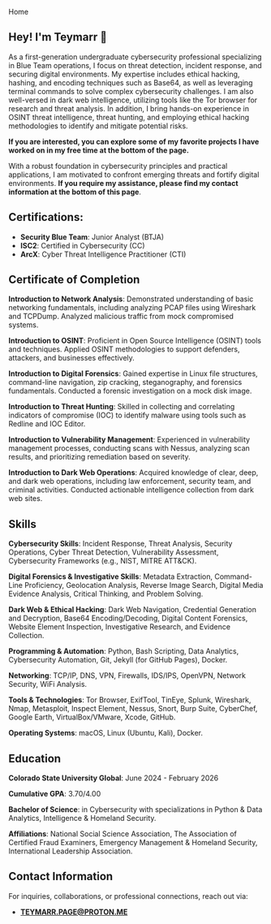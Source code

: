 Home

## **Hey! I'm Teymarr** 👋
As a first-generation undergraduate cybersecurity professional specializing in Blue Team operations, I focus on threat detection, incident response, and securing digital environments. My expertise includes ethical hacking, hashing, and encoding techniques such as Base64, as well as leveraging terminal commands to solve complex cybersecurity challenges. I am also well-versed in dark web intelligence, utilizing tools like the Tor browser for research and threat analysis. In addition, I bring hands-on experience in OSINT threat intelligence, threat hunting, and employing ethical hacking methodologies to identify and mitigate potential risks.

**If you are interested, you can explore some of my favorite projects I have worked on in my free time at the bottom of the page.**

With a robust foundation in cybersecurity principles and practical applications, I am motivated to confront emerging threats and fortify digital environments. **If you require my assistance, please find my contact information at the bottom of this page**.

## **Certifications**:
- **Security Blue Team**: Junior Analyst (BTJA)
- **ISC2**: Certified in Cybersecurity (CC)
- **ArcX**: Cyber Threat Intelligence Practitioner (CTI)



## **Certificate of Completion**
**Introduction to Network Analysis**:
Demonstrated understanding of basic networking fundamentals, including analyzing PCAP files using Wireshark and TCPDump. Analyzed malicious traffic from mock compromised systems.

**Introduction to OSINT**:
Proficient in Open Source Intelligence (OSINT) tools and techniques. Applied OSINT methodologies to support defenders, attackers, and businesses effectively.

**Introduction to Digital Forensics**:
Gained expertise in Linux file structures, command-line navigation, zip cracking, steganography, and forensics fundamentals. Conducted a forensic investigation on a mock disk image.

**Introduction to Threat Hunting**:
Skilled in collecting and correlating indicators of compromise (IOC) to identify malware using tools such as Redline and IOC Editor.

**Introduction to Vulnerability Management**:
Experienced in vulnerability management processes, conducting scans with Nessus, analyzing scan results, and prioritizing remediation based on severity.

**Introduction to Dark Web Operations**:
Acquired knowledge of clear, deep, and dark web operations, including law enforcement, security team, and criminal activities. Conducted actionable intelligence collection from dark web sites.

## **Skills**
**Cybersecurity Skills**:
Incident Response, Threat Analysis, Security Operations, Cyber Threat Detection, Vulnerability Assessment, Cybersecurity Frameworks (e.g., NIST, MITRE ATT&CK).

**Digital Forensics & Investigative Skills**:
Metadata Extraction, Command-Line Proficiency, Geolocation Analysis, Reverse Image Search, Digital Media Evidence Analysis, Critical Thinking, and Problem Solving.

**Dark Web & Ethical Hacking**:
Dark Web Navigation, Credential Generation and Decryption, Base64 Encoding/Decoding, Digital Content Forensics, Website Element Inspection, Investigative Research, and Evidence Collection.

**Programming & Automation**:
Python, Bash Scripting, Data Analytics, Cybersecurity Automation, Git, Jekyll (for GitHub Pages), Docker.

**Networking**:
TCP/IP, DNS, VPN, Firewalls, IDS/IPS, OpenVPN, Network Security, WiFi Analysis.

**Tools & Technologies**:
Tor Browser, ExifTool, TinEye, Splunk, Wireshark, Nmap, Metasploit, Inspect Element, Nessus, Snort, Burp Suite, CyberChef, Google Earth, VirtualBox/VMware, Xcode, GitHub.

**Operating Systems**:
macOS, Linux (Ubuntu, Kali), Docker.


## **Education**
**Colorado State University Global**: June 2024 - February 2026

**Cumulative GPA**: 3.70/4.00

**Bachelor of Science**: in Cybersecurity with specializations in Python & Data Analytics, Intelligence & Homeland Security.

**Affiliations**: National Social Science Association, The Association of Certified Fraud Examiners, Emergency Management & Homeland Security, International Leadership Association.

## Contact Information

For inquiries, collaborations, or professional connections, reach out via:
- **TEYMARR.PAGE@PROTON.ME**
